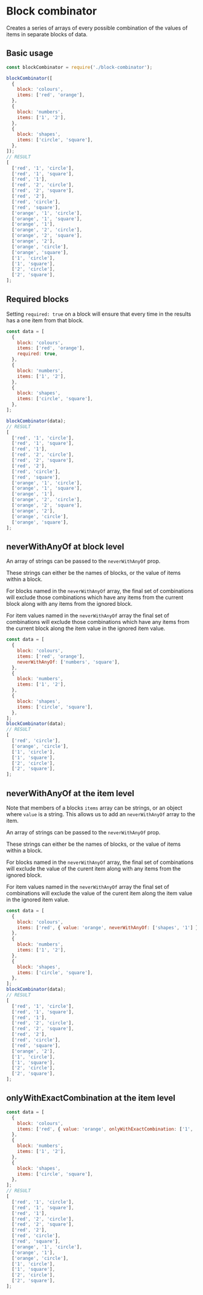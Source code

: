 # Block combinator

Creates a series of arrays of every possible combination of the values of items in separate blocks of data.

## Basic usage

```javascript
const blockCombinator = require('./block-combinator');

blockCombinator([
  {
    block: 'colours',
    items: ['red', 'orange'],
  },
  {
    block: 'numbers',
    items: ['1', '2'],
  },
  {
    block: 'shapes',
    items: ['circle', 'square'],
  },
]);
// RESULT
[
  ['red', '1', 'circle'],
  ['red', '1', 'square'],
  ['red', '1'],
  ['red', '2', 'circle'],
  ['red', '2', 'square'],
  ['red', '2'],
  ['red', 'circle'],
  ['red', 'square'],
  ['orange', '1', 'circle'],
  ['orange', '1', 'square'],
  ['orange', '1'],
  ['orange', '2', 'circle'],
  ['orange', '2', 'square'],
  ['orange', '2'],
  ['orange', 'circle'],
  ['orange', 'square'],
  ['1', 'circle'],
  ['1', 'square'],
  ['2', 'circle'],
  ['2', 'square'],
];
```

## Required blocks

Setting `required: true` on a block will ensure that every time in the results has a one item from that block.

```javascript
const data = [
  {
    block: 'colours',
    items: ['red', 'orange'],
    required: true,
  },
  {
    block: 'numbers',
    items: ['1', '2'],
  },
  {
    block: 'shapes',
    items: ['circle', 'square'],
  },
];

blockCombinator(data);
// RESULT
[
  ['red', '1', 'circle'],
  ['red', '1', 'square'],
  ['red', '1'],
  ['red', '2', 'circle'],
  ['red', '2', 'square'],
  ['red', '2'],
  ['red', 'circle'],
  ['red', 'square'],
  ['orange', '1', 'circle'],
  ['orange', '1', 'square'],
  ['orange', '1'],
  ['orange', '2', 'circle'],
  ['orange', '2', 'square'],
  ['orange', '2'],
  ['orange', 'circle'],
  ['orange', 'square'],
];
```

## neverWithAnyOf at block level

An array of strings can be passed to the `neverWithAnyOf` prop.

These strings can either be the names of blocks, or the value of items within a block.

For blocks named in the `neverWithAnyOf` array, the final set of combinations will exclude those combinations which have any items from the current block along with any items from the ignored block.

For item values named in the `neverWithAnyOf` array the final set of combinations will exclude those combinations which have any items from the current block along the item value in the ignored item value.

```javascript
const data = [
  {
    block: 'colours',
    items: ['red', 'orange'],
    neverWithAnyOf: ['numbers', 'square'],
  },
  {
    block: 'numbers',
    items: ['1', '2'],
  },
  {
    block: 'shapes',
    items: ['circle', 'square'],
  },
];
blockCombinator(data);
// RESULT
[
  ['red', 'circle'],
  ['orange', 'circle'],
  ['1', 'circle'],
  ['1', 'square'],
  ['2', 'circle'],
  ['2', 'square'],
];
```

## neverWithAnyOf at the item level

Note that members of a blocks `items` array can be strings, or an object where `value` is a string. This allows us to add an `neverWithAnyOf` array to the item.

An array of strings can be passed to the `neverWithAnyOf` prop.

These strings can either be the names of blocks, or the value of items within a block.

For blocks named in the `neverWithAnyOf` array, the final set of combinations will exclude the value of the curent item along with any items from the ignored block.

For item values named in the `neverWithAnyOf` array the final set of combinations will exclude the value of the curent item along the item value in the ignored item value.

```javascript
const data = [
  {
    block: 'colours',
    items: ['red', { value: 'orange', neverWithAnyOf: ['shapes', '1'] }],
  },
  {
    block: 'numbers',
    items: ['1', '2'],
  },
  {
    block: 'shapes',
    items: ['circle', 'square'],
  },
];
blockCombinator(data);
// RESULT
[
  ['red', '1', 'circle'],
  ['red', '1', 'square'],
  ['red', '1'],
  ['red', '2', 'circle'],
  ['red', '2', 'square'],
  ['red', '2'],
  ['red', 'circle'],
  ['red', 'square'],
  ['orange', '2'],
  ['1', 'circle'],
  ['1', 'square'],
  ['2', 'circle'],
  ['2', 'square'],
];
```

## onlyWithExactCombination at the item level

```javascript
const data = [
  {
    block: 'colours',
    items: ['red', { value: 'orange', onlyWithExactCombination: ['1', 'circle'] }],
  },
  {
    block: 'numbers',
    items: ['1', '2'],
  },
  {
    block: 'shapes',
    items: ['circle', 'square'],
  },
];
// RESULT
[
  ['red', '1', 'circle'],
  ['red', '1', 'square'],
  ['red', '1'],
  ['red', '2', 'circle'],
  ['red', '2', 'square'],
  ['red', '2'],
  ['red', 'circle'],
  ['red', 'square'],
  ['orange', '1', 'circle'],
  ['orange', '1'],
  ['orange', 'circle'],
  ['1', 'circle'],
  ['1', 'square'],
  ['2', 'circle'],
  ['2', 'square'],
];
```
